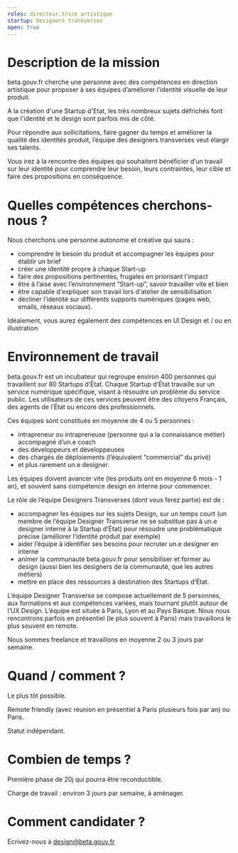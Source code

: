 ```yaml
---
roles: directeur.trice artistique
startup: Designers transverses
open: true
---
```

# Description de la mission
beta.gouv.fr cherche une personne avec des compétences en direction artistique pour proposer à ses équipes d’améliorer l’identité visuelle de leur produit.

A la création d'une Startup d'Etat, les très nombreux sujets défrichés font que l'identité et le design sont parfois mis de côté.

Pour répondre aux sollicitations, faire gagner du temps et améliorer la qualité des identités produit, l’équipe des designers transverses veut élargir ses talents.
 
Vous irez à la rencontre des équipes qui souhaitent bénéficier d’un travail sur leur identité pour comprendre leur besoin, leurs contraintes, leur cible et faire des propositions en conséquence.

# Quelles compétences cherchons-nous ?
Nous cherchons une personne autonome et créative qui saura : 
- comprendre le besoin du produit et accompagner les équipes pour établir un brief
- créer une identité propre à chaque Start-up
- faire des propositions pertinentes, frugales en priorisant l'impact
- être à l’aise avec l’environnement “Start-up”, savoir travailler vite et bien
- être capable d'expliquer son travail lors d'atelier de sensibilisation
- décliner l’identité sur différents supports numériques (pages web, emails, réseaux sociaux).

Idéalement, vous aurez également des compétences en UI Design et / ou en illustration

# Environnement de travail
beta.gouv.fr est un incubateur qui regroupe environ 400 personnes qui travaillent sur 80 Startups d’État. 
Chaque Startup d’État travaille sur un service numérique spécifique, visant à résoudre un problème du service public. Les utilisateurs de ces services peuvent être des citoyens Français, des agents de l’État ou encore des professionnels. 

Ces équipes sont constitués en moyenne de 4 ou 5 personnes :
- intrapreneur ou intrapreneuse (personne qui a la connaissance métier) accompagné d’un.e coach
- des développeurs et développeuses 
- des chargés de déploiements (l’équivalent “commercial” du privé)
- et plus rarement un.e designer.

Les équipes doivent avancer vite (les produits ont en moyenne 6 mois - 1 an), et souvent sans compétence design en interne pour commencer.

Le rôle de l’équipe Designers Transverses (dont vous ferez partie) est de : 
- accompagner les équipes sur les sujets Design, sur un temps court (un membre de l’équipe Designer Transverse ne se substitue pas à un.e designer interne à la Startup d’État) pour résoudre une problématique précise (améliorer l’identité produit par exemple)
- aider l’équipe à identifier ses besoins pour recruter un.e designer en interne
- animer la communauté beta.gouv.fr pour sensibiliser et former au design (aussi bien les designers de la communauté, que les autres métiers)
- mettre en place des ressources à destination des Startups d’État.

L’équipe Designer Transverse se compose actuellement de 5 personnes, aux formations et aux compétences variées, mais tournant plutôt autour de l’UX Design. 
L’équipe est située à Paris, Lyon et au Pays Basque. 
Nous nous rencontrons parfois en présentiel (le plus souvent à Paris) mais travaillons le plus souvent en remote. 

Nous sommes freelance et travaillons en moyenne 2 ou 3 jours par semaine.

# Quand / comment ?
Le plus tôt possible.

Remote friendly (avec réunion en présentiel à Paris plusieurs fois par an) ou Paris.

Statut indépendant.

# Combien de temps ?
Première phase de 20j qui pourra être reconductible.

Charge de travail : environ 3 jours par semaine, à aménager.
# Comment candidater ?
Ecrivez-nous à design@beta.gouv.fr

